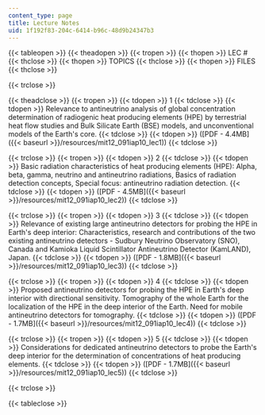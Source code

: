 ```yaml
---
content_type: page
title: Lecture Notes
uid: 1f192f83-204c-6414-b96c-48d9b24347b3
---
```


{{< tableopen >}}
{{< theadopen >}}
{{< tropen >}}
{{< thopen >}}
LEC #
{{< thclose >}}
{{< thopen >}}
TOPICS
{{< thclose >}}
{{< thopen >}}
FILES
{{< thclose >}}

{{< trclose >}}

{{< theadclose >}}
{{< tropen >}}
{{< tdopen >}}
1
{{< tdclose >}}
{{< tdopen >}}
Relevance to antineutrino analysis of global concentration determination of radiogenic heat producing elements (HPE) by terrestrial heat flow studies and Bulk Silicate Earth (BSE) models, and unconventional models of the Earth's core.
{{< tdclose >}}
{{< tdopen >}}
([PDF - 4.4MB]({{< baseurl >}}/resources/mit12_091iap10_lec1))
{{< tdclose >}}

{{< trclose >}}
{{< tropen >}}
{{< tdopen >}}
2
{{< tdclose >}}
{{< tdopen >}}
Basic radiation characteristics of heat producing elements (HPE): Alpha, beta, gamma, neutrino and antineutrino radiations, Basics of radiation detection concepts, Special focus: antineutrino radiation detection.
{{< tdclose >}}
{{< tdopen >}}
([PDF - 4.5MB]({{< baseurl >}}/resources/mit12_091iap10_lec2))
{{< tdclose >}}

{{< trclose >}}
{{< tropen >}}
{{< tdopen >}}
3
{{< tdclose >}}
{{< tdopen >}}
Relevance of existing large antineutrino detectors for probing the HPE in Earth's deep interior: Characteristics, research and contributions of the two existing antineutrino detectors - Sudbury Neutrino Observatory (SNO), Canada and Kamioka Liquid Scintillator Antineutrino Detector (KamLAND), Japan.
{{< tdclose >}}
{{< tdopen >}}
([PDF - 1.8MB]({{< baseurl >}}/resources/mit12_091iap10_lec3))
{{< tdclose >}}

{{< trclose >}}
{{< tropen >}}
{{< tdopen >}}
4
{{< tdclose >}}
{{< tdopen >}}
Proposed antineutrino detectors for probing the HPE in Earth's deep interior with directional sensitivity. Tomography of the whole Earth for the localization of the HPE in the deep interior of the Earth. Need for mobile antineutrino detectors for tomography.
{{< tdclose >}}
{{< tdopen >}}
([PDF - 1.7MB]({{< baseurl >}}/resources/mit12_091iap10_lec4))
{{< tdclose >}}

{{< trclose >}}
{{< tropen >}}
{{< tdopen >}}
5
{{< tdclose >}}
{{< tdopen >}}
Considerations for dedicated antineutrino detectors to probe the Earth's deep interior for the determination of concentrations of heat producing elements.
{{< tdclose >}}
{{< tdopen >}}
([PDF - 1.7MB]({{< baseurl >}}/resources/mit12_091iap10_lec5))
{{< tdclose >}}

{{< trclose >}}

{{< tableclose >}}